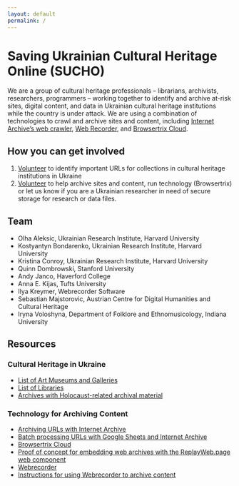 ```yaml
---
layout: default
permalink: /
---
```


# Saving Ukrainian Cultural Heritage Online (SUCHO)

We are a group of cultural heritage professionals – librarians, archivists, researchers, programmers – working together to identify and archive at-risk sites, digital content, and data in Ukrainian cultural heritage institutions while the country is under attack. We are using a combination of technologies to crawl and archive sites and content, including [Internet Archive’s web crawler](https://archive.org/web/), [Web Recorder](https://webrecorder.net/), and [Browsertrix Cloud](https://browsertrix.cloud/). 


## How you can get involved
1. [Volunteer](https://docs.google.com/forms/d/e/1FAIpQLSffa64-l6qXqEumAcf38OEOrTFeYZEmF531PNv9ZgzNFbcgxQ/viewform) to identify important URLs for collections in cultural heritage institutions in Ukraine
2. [Volunteer](https://docs.google.com/forms/d/e/1FAIpQLSc6KbhtEOI8zKsQmKT_waE1XlYEF1E6t-HzJ7Gc1EBfMvMg_A/viewform) to help archive sites and content, run technology (Browsertrix) or let us know if you are a Ukrainian researcher in need of secure storage for research or data files. 

## Team
- Olha Aleksic, Ukrainian Research Institute, Harvard University
- Kostyantyn Bondarenko, Ukrainian Research Institute, Harvard University
- Kristina Conroy, Ukrainian Research Institute, Harvard University
- Quinn Dombrowski, Stanford University
- Andy Janco, Haverford College
- Anna E. Kijas, Tufts University
- Ilya Kreymer, Webrecorder Software
- Sebastian Majstorovic, Austrian Centre for Digital Humanities and Cultural Heritage 
- Iryna Voloshyna, Department of Folklore and Ethnomusicology, Indiana University

## Resources
### Cultural Heritage in Ukraine
- [List of Art Museums and Galleries](https://en.wikipedia.org/wiki/List_of_art_museums_and_galleries_in_Ukraine) 
- [List of Libraries](https://en.wikipedia.org/wiki/Category:Libraries_in_Ukraine)
- [Archives with Holocaust-related archival material](https://portal.ehri-project.eu/countries/ua#ua-child-item-search)

### Technology for Archiving Content
- [Archiving URLs with Internet Archive](https://help.archive.org/hc/en-us/articles/360001513491-Save-Pages-in-the-Wayback-Machine)
- [Batch processing URLs with Google Sheets and Internet Archive](https://archive.org/services/wayback-gsheets/)
- [Browsertrix Cloud](https://browsertrix.cloud)
- [Proof of concept for embedding web archives with the ReplayWeb.page web component](https://inkdroid.org/web-archives)
- [Webrecorder](https://webrecorder.net/)
- [Instructions for using Webrecorder to archive content](https://www.sucho.org/webrecorder-browser-plugin-instructions)
